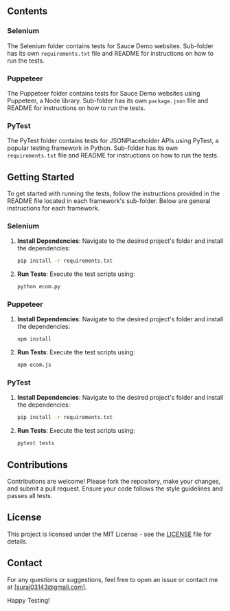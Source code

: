 
## Contents

### Selenium

The Selenium folder contains tests for Sauce Demo websites. Sub-folder has its own `requirements.txt` file and README for instructions on how to run the tests.

### Puppeteer

The Puppeteer folder contains tests for Sauce Demo websites using Puppeteer, a Node library. Sub-folder has its own `package.json` file and README for instructions on how to run the tests.

### PyTest

The PyTest folder contains tests for JSONPlaceholder APIs using PyTest, a popular testing framework in Python. Sub-folder has its own `requirements.txt` file and README for instructions on how to run the tests.

## Getting Started

To get started with running the tests, follow the instructions provided in the README file located in each framework's sub-folder. Below are general instructions for each framework.

### Selenium

1. **Install Dependencies**: Navigate to the desired project's folder and install the dependencies:
    ```sh
    pip install -r requirements.txt
    ```
2. **Run Tests**: Execute the test scripts using:
    ```sh
    python ecom.py
    ```

### Puppeteer

1. **Install Dependencies**: Navigate to the desired project's folder and install the dependencies:
    ```sh
    npm install
    ```
2. **Run Tests**: Execute the test scripts using:
    ```sh
    npm ecom.js
    ```

### PyTest

1. **Install Dependencies**: Navigate to the desired project's folder and install the dependencies:
    ```sh
    pip install -r requirements.txt
    ```
2. **Run Tests**: Execute the test scripts using:
    ```sh
    pytest tests
    ```

## Contributions

Contributions are welcome! Please fork the repository, make your changes, and submit a pull request. Ensure your code follows the style guidelines and passes all tests.

## License

This project is licensed under the MIT License - see the [LICENSE](LICENSE) file for details.

## Contact

For any questions or suggestions, feel free to open an issue or contact me at [suraj03143@gmail.com].

Happy Testing!

